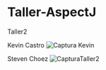 # Taller-AspectJ
Taller2

Kevin Castro
![Captura Kevin](https://user-images.githubusercontent.com/84404365/120684937-e7395500-c464-11eb-89a0-62ada92518b6.png)

Steven Choez
![CapturaTaller2](https://user-images.githubusercontent.com/84404365/120685689-bb6a9f00-c465-11eb-96a2-889d83ef8351.png)
